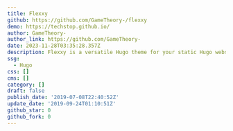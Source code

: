 ```yaml
---
title: Flexxy
github: https://github.com/GameTheory-/flexxy
demo: https://techstop.github.io/
author: GameTheory-
author_link: https://github.com/GameTheory-
date: 2023-11-28T03:35:28.357Z
description: Flexxy is a versatile Hugo theme for your static Hugo website.
ssg:
  - Hugo
css: []
cms: []
category: []
draft: false
publish_date: '2019-07-08T22:40:52Z'
update_date: '2019-09-24T01:10:51Z'
github_star: 0
github_fork: 0
---
```

